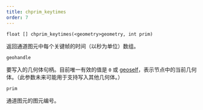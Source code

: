 ```yaml
---
title: chprim_keytimes
order: 7
---
```

`float [] chprim_keytimes(<geometry>geometry, int prim)`

返回通道图元中每个关键帧的时间（以秒为单位）数组。

`geohandle`

要写入的几何体句柄。目前唯一有效的值是 `0` 或 [geoself](../geometry/geoself "返回当前节点中几何体的句柄。")，表示节点中的当前几何体。（此参数未来可能用于支持写入其他几何体。）

`prim`

通道图元的图元编号。
